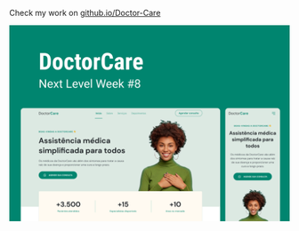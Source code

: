 Check my work on <a href="https://eduhrodrigues.github.io/Doctor-Care/"> github.io/Doctor-Care

<img src="assets/coverPNG.png" alt="capa da página Doctor Care.">